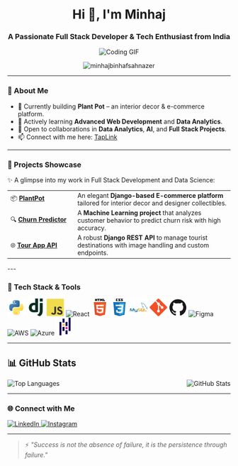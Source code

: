 <h1 align="center">Hi 👋, I'm Minhaj</h1>
<h3 align="center">A Passionate Full Stack Developer & Tech Enthusiast from India</h3>

<p align="center">
  <img src="https://raw.githubusercontent.com/PolarBearGG/PolarBearGG/master/web-developer.gif" alt="Coding GIF" width="400"/>
</p>

<p align="center">
  <img src="https://komarev.com/ghpvc/?username=minhajbinhafsahnazer&label=Profile%20Views&color=0e75b6&style=flat" alt="minhajbinhafsahnazer" />
</p>

---

### 🚀 About Me

- 🔭 Currently building **Plant Pot** – an interior decor & e-commerce platform.  
- 🌱 Actively learning **Advanced Web Development** and **Data Analytics**.  
- 🤝 Open to collaborations in **Data Analytics**, **AI**, and **Full Stack Projects**.  
- 📫 Connect with me here: [TapLink](https://minhaj.taplink.ws/)

---

### 💼 Projects Showcase

✨ A glimpse into my work in Full Stack Development and Data Science:

<table> <tr> <td width="30%">📦 <strong><a href="https://github.com/minhajbinhafsahnazer/plantpot">PlantPot</a></strong></td> <td>An elegant <strong>Django-based E-commerce platform</strong> tailored for interior decor and designer collectibles.</td> </tr> <tr> <td>🔍 <strong><a href="https://github.com/minhajbinhafsahnazer/Customer-Churn-Prediction-Analysis">Churn Predictor</a></strong></td> <td>A <strong>Machine Learning project</strong> that analyzes customer behavior to predict churn risk with high accuracy.</td> </tr> <tr> <td>🌐 <strong><a href="https://github.com/minhajbinhafsahnazer/tour_app">Tour App API</a></strong></td> <td>A robust <strong>Django REST API</strong> to manage tourist destinations with image handling and custom endpoints.</td> </tr> </table>
---

### 🧠 Tech Stack & Tools

<p align="left">
  <img src="https://raw.githubusercontent.com/devicons/devicon/master/icons/python/python-original.svg" alt="Python" width="40" height="40"/>
  <img src="https://raw.githubusercontent.com/devicons/devicon/master/icons/django/django-plain.svg" alt="Django" width="40" height="40"/>
  <img src="https://raw.githubusercontent.com/devicons/devicon/master/icons/javascript/javascript-original.svg" alt="JavaScript" width="40" height="40"/>
  <img src="https://www.vectorlogo.zone/logos/reactjs/reactjs-icon.svg" alt="React" width="40" height="40"/>
  <img src="https://raw.githubusercontent.com/devicons/devicon/master/icons/html5/html5-original-wordmark.svg" alt="HTML" width="40" height="40"/>
  <img src="https://raw.githubusercontent.com/devicons/devicon/master/icons/css3/css3-original-wordmark.svg" alt="CSS" width="40" height="40"/>
  <img src="https://raw.githubusercontent.com/devicons/devicon/master/icons/mysql/mysql-original-wordmark.svg" alt="MySQL" width="40" height="40"/>
  <img src="https://raw.githubusercontent.com/devicons/devicon/master/icons/git/git-original.svg" alt="Git" width="40" height="40"/>
  <img src="https://raw.githubusercontent.com/devicons/devicon/master/icons/github/github-original.svg" alt="GitHub" width="40" height="40"/>
  <img src="https://www.vectorlogo.zone/logos/figma/figma-icon.svg" alt="Figma" width="40" height="40"/>
  <img src="https://www.vectorlogo.zone/logos/amazon_aws/amazon_aws-icon.svg" alt="AWS" width="40" height="40"/>
  <img src="https://www.vectorlogo.zone/logos/microsoft_azure/microsoft_azure-icon.svg" alt="Azure" width="40" height="40"/>
  <img src="https://raw.githubusercontent.com/devicons/devicon/master/icons/pandas/pandas-original.svg" alt="Pandas" width="40" height="40"/>
</p>

---

## 📊 GitHub Stats

<p align="center">
  <img align="left" src="https://github-readme-stats.vercel.app/api/top-langs/?username=minhajbinhafsahnazer&layout=compact&theme=transparent" alt="Top Languages" />
  <img align="right" src="https://github-readme-stats.vercel.app/api?username=minhajbinhafsahnazer&show_icons=true&theme=transparent" alt="GitHub Stats" />
</p>

<br clear="both" />

---

### 🌐 Connect with Me

<p align="left">
  <a href="https://linkedin.com/in/minhajpk" target="blank">
    <img src="https://raw.githubusercontent.com/rahuldkjain/github-profile-readme-generator/master/src/images/icons/Social/linked-in-alt.svg" alt="LinkedIn" height="30" width="40" />
  </a>
  <a href="https://www.instagram.com/minhajbinhafsahnazer" target="blank">
    <img src="https://raw.githubusercontent.com/rahuldkjain/github-profile-readme-generator/master/src/images/icons/Social/instagram.svg" alt="Instagram" height="30" width="40" />
  </a>
</p>

---

> ⚡ *"Success is not the absence of failure, it is the persistence through failure."*

